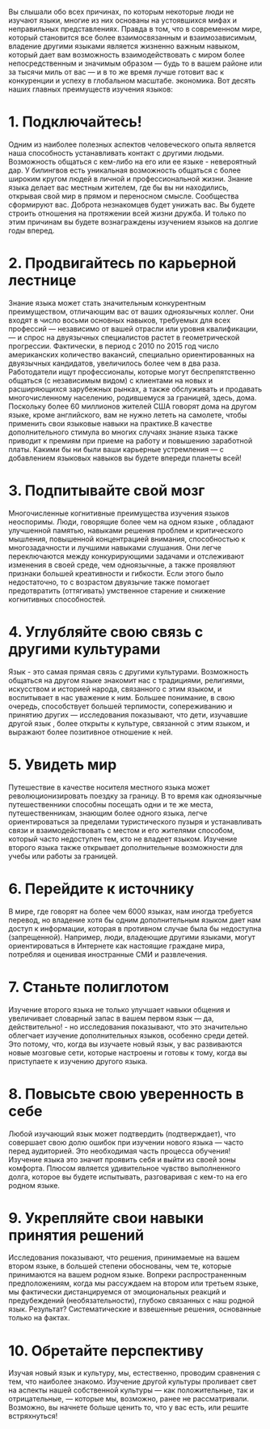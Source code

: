 Вы слышали обо всех причинах, по которым некоторые люди не изучают языки, многие из них основаны на устоявшихся мифах и неправильных представлениях. Правда в том, что в современном мире, который становится все более
взаимосвязанным и взаимозависимым, владение другими языками является жизненно важным навыком, который дает вам возможность взаимодействовать с миром более непосредственным и значимым образом — будь то в вашем районе или за тысячи миль от вас — и в то же время лучше готовит вас к конкуренции и успеху в глобальном масштабе. экономика.
Вот десять наших главных преимуществ изучения языков:

# 1. Подключайтесь!
Одним из наиболее полезных аспектов человеческого опыта является наша способность устанавливать контакт с другими людьми. Возможность
общаться с кем-либо на его или ее языке - невероятный дар. У билингвов есть уникальная возможность общаться с более широким кругом людей в личной и профессиональной жизни. Знание языка делает вас местным жителем, где бы вы ни находились, открывая свой мир в прямом и переносном смысле. Сообщества сформируют вас. Доброта незнакомцев будет унижать вас. Вы будете строить отношения на протяжении всей жизни дружба. И только по этим причинам вы будете вознаграждены изучением языков на долгие годы вперед.

# 2. Продвигайтесь по карьерной лестнице
Знание языка может стать значительным конкурентным преимуществом, отличающим вас от ваших одноязычных коллег.
Они входят в число восьми основных навыков, требуемых для всех профессий — независимо от вашей отрасли или уровня квалификации, — и
спрос на двуязычных специалистов растет в геометрической прогрессии. Фактически, в период с 2010 по 2015 год число американских
количество вакансий, специально ориентированных на двуязычных кандидатов, увеличилось более чем в два раза. Работодатели ищут
профессионалы, которые могут беспрепятственно общаться (с независимым видом) с клиентами на новых и расширяющихся зарубежных рынках, а также обслуживать и продавать многочисленному населению, родившемуся за границей, здесь, дома. Поскольку более 60 миллионов жителей США говорят дома на другом языке, кроме английского, вам не нужно лететь на самолете, чтобы применить свои языковые навыки на практике.В качестве дополнительного стимула во многих случаях знание языка также приводит к премиям при приеме на работу и повышению заработной платы. Какими бы ни были ваши карьерные устремления — с добавлением языковых
навыков вы будете впереди планеты всей!

# 3. Подпитывайте свой мозг
Многочисленные когнитивные преимущества изучения языков неоспоримы. Люди, говорящие более чем на одном языке , обладают улучшенной памятью, навыками решения проблем и критического мышления, повышенной концентрацией внимания, способностью к многозадачности и лучшими навыками слушания. Они легче переключаются между конкурирующими задачами и отслеживают изменения в своей
среде, чем одноязычные, а также проявляют признаки большей креативности и гибкости. Если этого было недостаточно, то с возрастом двуязычие также помогает предотвратить (оттягивать) умственное старение и снижение когнитивных способностей.

# 4. Углубляйте свою связь с другими культурами
Язык - это самая прямая связь с другими культурами. Возможность общаться на другом языке знакомит нас с традициями, религиями, искусством и историей народа, связанного с этим языком, и воспитывает в нас уважение к ним. Большее понимание, в свою очередь, способствует большей терпимости, сопереживанию и принятию других — исследования показывают, что дети, изучавшие другой язык , более открыты к культуре, связанной с этим языком, и выражают более позитивное отношение к ней.

# 5. Увидеть мир
Путешествие в качестве носителя местного языка может революционизировать поездку за границу. В то время как одноязычные путешественники
способны посещать одни и те же места, путешественникам, знающим более одного языка, легче ориентироваться за пределами туристического пузыря и устанавливать связи и взаимодействовать с местом и его жителями способом, который
часто недоступен тем, кто не владеет языком. Изучение второго языка также открывает дополнительные
возможности для учебы или работы за границей.

# 6. Перейдите к источнику
В мире, где говорят на более чем 6000 языках, нам иногда требуется перевод, но владение хотя бы одним дополнительным языком дает нам доступ к информации, которая в противном случае была бы недоступна (запрещенной). Например, люди, владеющие другими языками, могут ориентироваться в Интернете как настоящие граждане мира, потребляя и оценивая иностранные СМИ и развлечения.

# 7. Станьте полиглотом
Изучение второго языка не только улучшает навыки общения и увеличивает словарный запас в вашем первом язык — да, действительно! - но исследования показывают, что это значительно облегчает изучение дополнительных языков,
особенно среди детей. Это потому, что, когда вы изучаете новый язык, у вас развиваются новые мозговые сети, которые настроены и готовы к тому, когда вы приступаете к изучению другого языка.

# 8. Повысьте свою уверенность в себе
Любой изучающий язык может подтвердить (подтверждает), что совершает свою долю ошибок при изучении нового языка — часто перед аудиторией. Это необходимая часть процесса обучения! Изучение языка это значит проявить себя и выйти из своей зоны комфорта. Плюсом является удивительное чувство выполненного долга, которое вы будете испытывать, разговаривая с кем-то на его родном языке.

# 9. Укрепляйте свои навыки принятия решений
Исследования показывают, что решения, принимаемые на вашем втором языке, в большей степени обоснованы, чем те, которые принимаются на вашем родном языке. Вопреки распространенным предположениям, когда мы рассуждаем на втором или третьем языке, мы фактически дистанцируемся от эмоциональных реакций и предубеждений (необязательности), глубоко связанных с наш родной язык. Результат? Систематические и взвешенные решения, основанные только на фактах.

# 10. Обретайте перспективу
Изучая новый язык и культуру, мы, естественно, проводим сравнения с тем, что наиболее знакомо. Изучение другой культуры проливает свет на аспекты нашей собственной культуры — как положительные, так и отрицательные, — которые мы, возможно, ранее не рассматривали. Возможно, вы начнете больше ценить то, что у вас есть, или решите встряхнуться!